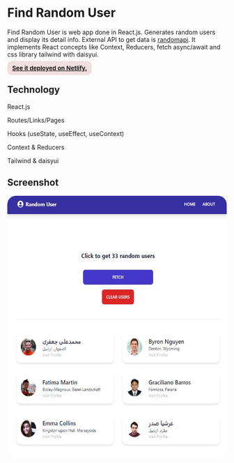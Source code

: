 # Find Random User

<p>Find Random User is web app done in React.js. Generates random users and display its detail info. External API to get data is <a href="https://randomuser.me/" target="_blank" rel="noopener noreferrer">randomapi</a>. It implements React concepts like Context, Reducers, fetch async/await and css library tailwind with daisyui.</p>

<div><a href="https://quiet-tanuki-3399a0.netlify.app/" target="_blank" rel="noopener noreferrer"
    style="padding:0.5rem 0.7rem;
    color: black;
    background: #F1DEDE;
    border-radius:10px;
    font-size:0.85rem;
    font-weight:600;
    display:inline;">See it deployed on Netlify.</a> 
</div>

## Technology

<p>React.js</p>
<p>Routes/Links/Pages</p>
<p>Hooks (useState, useEffect, useContext)</p>
<p>Context & Reducers</p>
<p>Tailwind & daisyui</p>

## Screenshot

<img src="/screenshot.jpg" height="600" style="border-radius:20px;margin-bottom:2rem;" />
